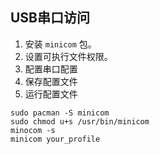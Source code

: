 ## USB串口访问
1. 安装 `minicom` 包。
2. 设置可执行文件权限。
3. 配置串口配置
4. 保存配置文件
5. 运行配置文件
```shell
sudo pacman -S minicom
sudo chmod u+s /usr/bin/minicom
minocom -s
minicom your_profile
```
